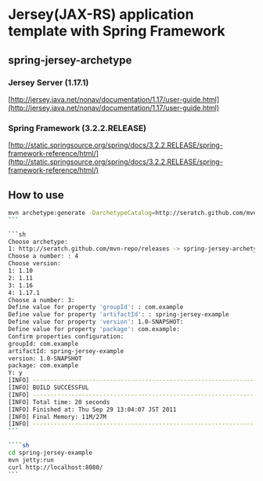 # Jersey(JAX-RS) application template with Spring Framework

## spring-jersey-archetype

### Jersey Server (1.17.1)

[http://jersey.java.net/nonav/documentation/1.17/user-guide.html](http://jersey.java.net/nonav/documentation/1.17/user-guide.html)

### Spring Framework (3.2.2.RELEASE)

[http://static.springsource.org/spring/docs/3.2.2.RELEASE/spring-framework-reference/html/](http://static.springsource.org/spring/docs/3.2.2.RELEASE/spring-framework-reference/html/)

## How to use

````sh
mvn archetype:generate -DarchetypeCatalog=http://seratch.github.com/mvn-repo/releases
```

```sh
Choose archetype:
1: http://seratch.github.com/mvn-repo/releases -> spring-jersey-archetype (Jersey App Template with Spring Framework)
Choose a number: : 4
Choose version:
1: 1.10
2: 1.11
3: 1.16
4: 1.17.1
Choose a number: 3:
Define value for property 'groupId': : com.example
Define value for property 'artifactId': : spring-jersey-example
Define value for property 'version': 1.0-SNAPSHOT:
Define value for property 'package': com.example:
Confirm properties configuration:
groupId: com.example
artifactId: spring-jersey-example
version: 1.0-SNAPSHOT
package: com.example
Y: y
[INFO] ------------------------------------------------------------------------
[INFO] BUILD SUCCESSFUL
[INFO] ------------------------------------------------------------------------
[INFO] Total time: 20 seconds
[INFO] Finished at: Thu Sep 29 13:04:07 JST 2011
[INFO] Final Memory: 11M/27M
[INFO] ------------------------------------------------------------------------
```

````sh
cd spring-jersey-example
mvn jetty:run
curl http://localhost:8080/
```

